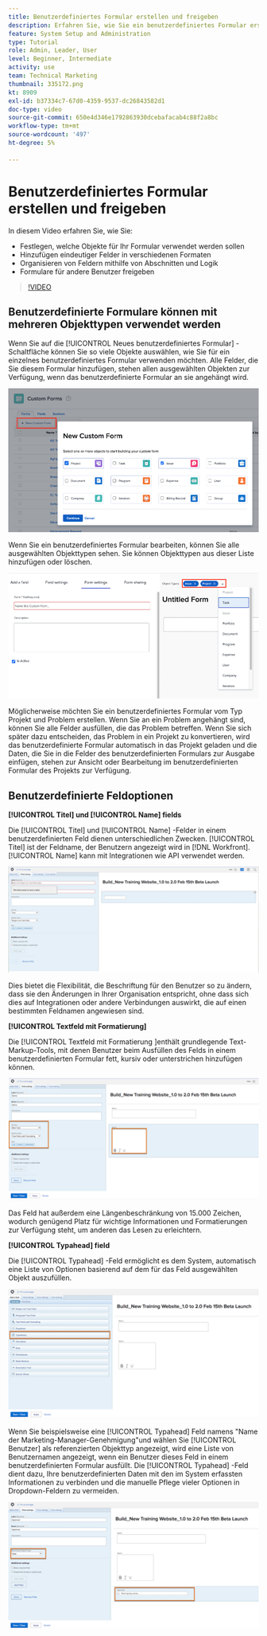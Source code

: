 ```yaml
---
title: Benutzerdefiniertes Formular erstellen und freigeben
description: Erfahren Sie, wie Sie ein benutzerdefiniertes Formular erstellen, dem Formular eindeutige Felder hinzufügen, Felder mithilfe von Abschnitten und Logik organisieren und Formulare für Benutzende freigeben.
feature: System Setup and Administration
type: Tutorial
role: Admin, Leader, User
level: Beginner, Intermediate
activity: use
team: Technical Marketing
thumbnail: 335172.png
kt: 8909
exl-id: b37334c7-67d0-4359-9537-dc26843582d1
doc-type: video
source-git-commit: 650e4d346e1792863930dcebafacab4c88f2a8bc
workflow-type: tm+mt
source-wordcount: '497'
ht-degree: 5%

---
```


# Benutzerdefiniertes Formular erstellen und freigeben

In diesem Video erfahren Sie, wie Sie:

* Festlegen, welche Objekte für Ihr Formular verwendet werden sollen
* Hinzufügen eindeutiger Felder in verschiedenen Formaten
* Organisieren von Feldern mithilfe von Abschnitten und Logik
* Formulare für andere Benutzer freigeben

>[!VIDEO](https://video.tv.adobe.com/v/335172/?quality=12&learn=on)

## Benutzerdefinierte Formulare können mit mehreren Objekttypen verwendet werden

Wenn Sie auf die [!UICONTROL Neues benutzerdefiniertes Formular] -Schaltfläche können Sie so viele Objekte auswählen, wie Sie für ein einzelnes benutzerdefiniertes Formular verwenden möchten. Alle Felder, die Sie diesem Formular hinzufügen, stehen allen ausgewählten Objekten zur Verfügung, wenn das benutzerdefinierte Formular an sie angehängt wird.

![Benutzerdefiniertes Formularfenster mit [!UICONTROL Neues benutzerdefiniertes Formular] Objektoptionen](assets/create-custom-form.png)

Wenn Sie ein benutzerdefiniertes Formular bearbeiten, können Sie alle ausgewählten Objekttypen sehen. Sie können Objekttypen aus dieser Liste hinzufügen oder löschen.

![Benutzerdefiniertes Formularfenster mit den ausgewählten Objekttypen während der Formularbearbeitung](assets/edit-custom-form.png)

Möglicherweise möchten Sie ein benutzerdefiniertes Formular vom Typ Projekt und Problem erstellen. Wenn Sie an ein Problem angehängt sind, können Sie alle Felder ausfüllen, die das Problem betreffen. Wenn Sie sich später dazu entscheiden, das Problem in ein Projekt zu konvertieren, wird das benutzerdefinierte Formular automatisch in das Projekt geladen und die Daten, die Sie in die Felder des benutzerdefinierten Formulars zur Ausgabe einfügen, stehen zur Ansicht oder Bearbeitung im benutzerdefinierten Formular des Projekts zur Verfügung.

## Benutzerdefinierte Feldoptionen

**[!UICONTROL Titel] und [!UICONTROL Name] fields**

Die [!UICONTROL Titel] und [!UICONTROL Name] -Felder in einem benutzerdefinierten Feld dienen unterschiedlichen Zwecken. [!UICONTROL Titel] ist der Feldname, der Benutzern angezeigt wird in [!DNL Workfront]. [!UICONTROL Name] kann mit Integrationen wie API verwendet werden.

![Benutzerdefiniertes Formularfenster zeigt [!UICONTROL Titel] und [!UICONTROL Name] fields](assets/custom-forms-field-label-and-name.png)

Dies bietet die Flexibilität, die Beschriftung für den Benutzer so zu ändern, dass sie den Änderungen in Ihrer Organisation entspricht, ohne dass sich dies auf Integrationen oder andere Verbindungen auswirkt, die auf einen bestimmten Feldnamen angewiesen sind.

**[!UICONTROL Textfeld mit Formatierung]**

Die [!UICONTROL Textfeld mit Formatierung ]enthält grundlegende Text-Markup-Tools, mit denen Benutzer beim Ausfüllen des Felds in einem benutzerdefinierten Formular fett, kursiv oder unterstrichen hinzufügen können.

![Benutzerdefiniertes Formularfenster zeigt [!UICONTROL Textfeld mit Formatierung] option](assets/custom-forms-text-field-with-formatting.png)

Das Feld hat außerdem eine Längenbeschränkung von 15.000 Zeichen, wodurch genügend Platz für wichtige Informationen und Formatierungen zur Verfügung steht, um anderen das Lesen zu erleichtern.

**[!UICONTROL Typahead] field**

Die [!UICONTROL Typahead] -Feld ermöglicht es dem System, automatisch eine Liste von Optionen basierend auf dem für das Feld ausgewählten Objekt auszufüllen.

![Benutzerdefiniertes Formularfenster zeigt [!UICONTROL Typahead] Feldoption](assets/custom-forms-typeahead-1.png)

Wenn Sie beispielsweise eine [!UICONTROL Typahead] Feld namens &quot;Name der Marketing-Manager-Genehmigung&quot;und wählen Sie [!UICONTROL Benutzer] als referenzierten Objekttyp angezeigt, wird eine Liste von Benutzernamen angezeigt, wenn ein Benutzer dieses Feld in einem benutzerdefinierten Formular ausfüllt. Die [!UICONTROL Typahead] -Feld dient dazu, Ihre benutzerdefinierten Daten mit den im System erfassten Informationen zu verbinden und die manuelle Pflege vieler Optionen in Dropdown-Feldern zu vermeiden.

![Benutzerdefiniertes Formularfenster zeigt [!UICONTROL Typahead] Dropdown-Menü](assets/custom-forms-typeahead-2.png)
